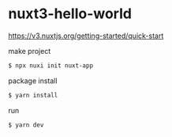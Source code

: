 # nuxt3-hello-world

https://v3.nuxtjs.org/getting-started/quick-start

make project

```sh
$ npx nuxi init nuxt-app
```

package install

```sh
$ yarn install
```

run

```sh
$ yarn dev
```

